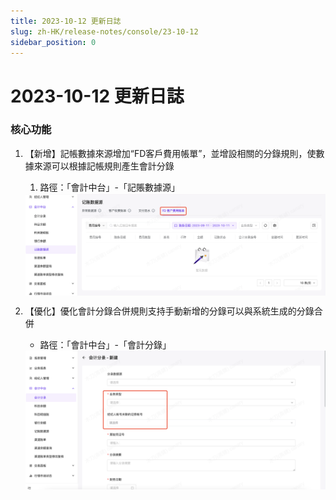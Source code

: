 ```yaml
---
title: 2023-10-12 更新日誌
slug: zh-HK/release-notes/console/23-10-12
sidebar_position: 0
---
```



# 2023-10-12 更新日誌

### 核心功能

1. 【新增】記帳數據來源增加“FD客戶費用帳單”，並增設相關的分錄規則，使數據來源可以根據記帳規則產生會計分錄
    1. 路徑：「會計中台」-「記賬數據源」
    <img src="./assets/BycDbRD4UouJirxWJSNchGW9nQd.png" src-width="2864" src-height="982" align="center"/>

2. 【優化】優化會計分錄合併規則支持手動新增的分錄可以與系統生成的分錄合併
    - 路徑：「會計中台」-「會計分錄」
    <img src="./assets/FJUkbyEZWo5HBKxcFXjca0yknHl.png" src-width="2860" src-height="1320" align="center"/>

